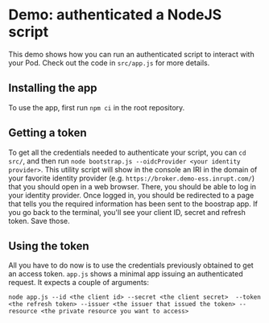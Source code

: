 # Demo: authenticated a NodeJS script

This demo shows how you can run an authenticated script to interact with your Pod.
Check out the code in `src/app.js` for more details.

## Installing the app

To use the app, first run `npm ci` in the root repository.

## Getting a token

To get all the credentials needed to authenticate your script, you can `cd src/`,
and then run `node bootstrap.js --oidcProvider <your identity provider>`. 
This utility script will show in the console an IRI in the domain of your favorite
identity provider (e.g. `https://broker.demo-ess.inrupt.com/`) that you should open
in a web browser. There, you should be able to log in your identity provider. Once
logged in, you should be redirected to a page that tells you the required information
has been sent to the boostrap app. If you go back to the terminal, you'll see
your client ID, secret and refresh token. Save those.

## Using the token

All you have to do now is to use the credentials previously obtained to get an
access token. `app.js` shows a minimal app issuing an authenticated request. It
expects a couple of arguments: 

```
node app.js --id <the client id> --secret <the client secret>  --token <the refresh token> --issuer <the issuer that issued the token> --resource <the private resource you want to access>
```